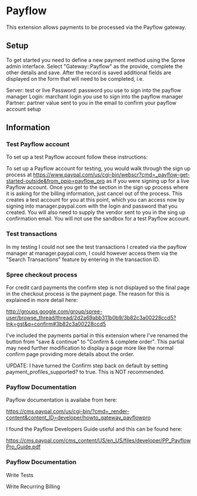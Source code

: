 # Payflow

This extension allows payments to be processed via the Payflow gateway.

## Setup

To get started you need to define a new payment method using the Spree admin interface.
Select "Gateway::Payflow" as the provide, complete the other details and save. After the
record is saved additional fields are displayed on the form that will need to be completed, i.e.

Server: test or live
Password: password you use to sign into the payflow manager
Login: marchant login you use to sign into the payflow manager
Partner: partner value sent to you in the email to confirm your payflow account setup

## Information

### Test Payflow account

To set up a test Payflow account follow these instructions:

To set up a Payflow account for testing, you would walk through the sign up process at
https://www.paypal.com/us/cgi-bin/webscr?cmd=_payflow-get-started-outside&from_ppip=payflow_pro as
if you were signing up for a live Payflow account. Once you get to the section in the sign up process
where it is asking for the billing information, just cancel out of the process. This creates a test
account for you at this point, which you can access now by signing into manager.paypal.com with the
login and password that you created. You will also need to supply the vendor sent to you in the
sing up confirmation email. You will not use the sandbox for a test Payflow account.

### Test transactions

In my testing I could not see the test transactions I created via the payflow manager at
manager.paypal.com, I could however access them via the "Search Transactions" feature by entering
in the transaction ID.

### Spree checkout process

For credit card payments the confirm step is not displayed so the final page in the checkout
process is the payment page. The reason for this is explained in more detail here:

http://groups.google.com/group/spree-user/browse_thread/thread/2d2a69abb311b0b9/3b82c3a00228ccd5?lnk=gst&q=confirm#3b82c3a00228ccd5

I've included the payments partial in this extension where I've renamed the button from
"save & continue" to "Confirm & complete order". This partial may need further modification
to display a page more like the normal confirm page providing more details about the order.

UPDATE: I have turned the Confirm step back on default by setting payment_profiles_supported? to true. This is NOT recommended.

### Payflow Documentation

Payflow documentation is availabe from here:

https://cms.paypal.com/us/cgi-bin/?cmd=_render-content&content_ID=developer/howto_gateway_payflowpro

I found the Payflow Developers Guide useful and this can be found here:

https://cms.paypal.com/cms_content/US/en_US/files/developer/PP_PayflowPro_Guide.pdf

### Payflow Documentation

Write Tests

Write Recurring Billing
